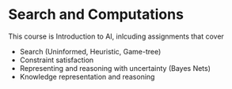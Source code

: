 # Search and Computations

This course is Introduction to AI, inlcuding assignments that cover

- Search (Uninformed, Heuristic, Game-tree)
- Constraint satisfaction
- Representing and reasoning with uncertainty (Bayes Nets)
- Knowledge representation and reasoning
